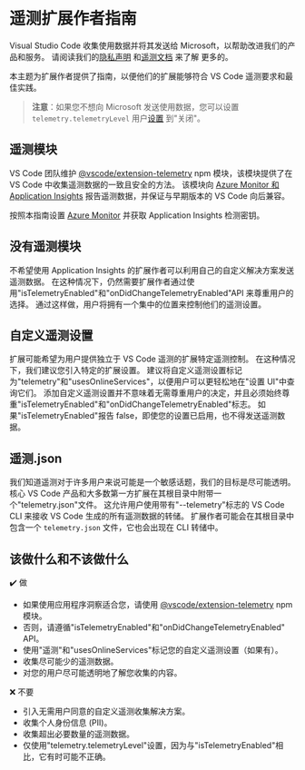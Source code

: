 # 遥测扩展作者指南

Visual Studio Code 收集使用数据并将其发送给 Microsoft，以帮助改进我们的产品和服务。 请阅读我们的[隐私声明](https://go.microsoft.com/fwlink/?LinkID=528096&clcid=0x409) 和[遥测文档](https://code.visualstudio.com/docs/getstarted/telemetry) 来了解 更多的。

本主题为扩展作者提供了指南，以便他们的扩展能够符合 VS Code 遥测要求和最佳实践。

> **注意**：如果您不想向 Microsoft 发送使用数据，您可以设置 `telemetry.telemetryLevel` 用户[设置](https://code.visualstudio.com/docs/getstarted/settings) 到"关闭"。

## 遥测模块

VS Code 团队维护 [@vscode/extension-telemetry](https://www.npmjs.com/package/@vscode/extension-telemetry) npm 模块，该模块提供了在 VS Code 中收集遥测数据的一致且安全的方法。 该模块向 [Azure Monitor 和 Application Insights](https://azure.microsoft.com/services/monitor/) 报告遥测数据，并保证与早期版本的 VS Code 向后兼容。

按照本指南设置 [Azure Monitor](https://learn.microsoft.com/azure/azure-monitor/app/nodejs) 并获取 Application Insights 检测密钥。

## 没有遥测模块

不希望使用 Application Insights 的扩展作者可以利用自己的自定义解决方案发送遥测数据。 在这种情况下，仍然需要扩展作者通过使用"isTelemetryEnabled"和"onDidChangeTelemetryEnabled"API 来尊重用户的选择。 通过这样做，用户将拥有一个集中的位置来控制他们的遥测设置。

## 自定义遥测设置

扩展可能希望为用户提供独立于 VS Code 遥测的扩展特定遥测控制。 在这种情况下，我们建议您引入特定的扩展设置。 建议将自定义遥测设置标记为"telemetry"和"usesOnlineServices"，以便用户可以更轻松地在"设置 UI"中查询它们。 添加自定义遥测设置并不意味着无需尊重用户的决定，并且必须始终尊重"isTelemetryEnabled"和"onDidChangeTelemetryEnabled"标志。 如果"isTelemetryEnabled"报告 false，即使您的设置已启用，也不得发送遥测数据。

## 遥测.json

我们知道遥测对于许多用户来说可能是一个敏感话题，我们的目标是尽可能透明。 核心 VS Code 产品和大多数第一方扩展在其根目录中附带一个"telemetry.json"文件。 这允许用户使用带有"--telemetry"标志的 VS Code CLI 来接收 VS Code 生成的所有遥测数据的转储。 扩展作者可能会在其根目录中包含一个 `telemetry.json` 文件，它也会出现在 CLI 转储中。

## 该做什么和不该做什么

✔️ 做

-   如果使用应用程序洞察适合您，请使用 [@vscode/extension-telemetry](https://www.npmjs.com/package/@vscode/extension-telemetry) npm 模块。
-   否则，请遵循"isTelemetryEnabled"和"onDidChangeTelemetryEnabled" API。
-   使用"遥测"和"usesOnlineServices"标记您的自定义遥测设置（如果有）。
-   收集尽可能少的遥测数据。
-   对您的用户尽可能透明地了解您收集的内容。

❌ 不要

-   引入无需用户同意的自定义遥测收集解决方案。
-   收集个人身份信息 (PII)。
-   收集超出必要数量的遥测数据。
-   仅使用"telemetry.telemetryLevel"设置，因为与"isTelemetryEnabled"相比，它有时可能不正确。
